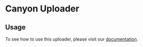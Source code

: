 # Canyon Uploader

## Usage

To see how to use this uploader, please visit our [documentation](https://docs.canyoncov.com/reference/uploader).